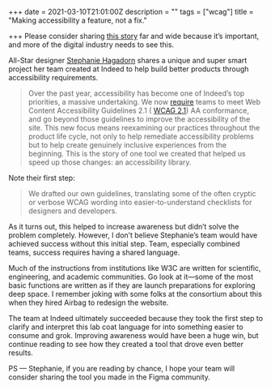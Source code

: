 +++
date = 2021-03-10T21:01:00Z
description = ""
tags = ["wcag"]
title = "Making accessibility a feature, not a fix."

+++
Please consider sharing [this story](https://medium.com/indeed-design/building-an-accessibility-library-e134e9012c17) far and wide because it’s important, and more of the digital industry needs to see this.

All-Star designer [Stephanie Hagadorn](https://www.linkedin.com/in/shagadorn/) shares a unique and super smart project her team created at Indeed to help build better products through accessibility requirements.

> Over the past year, accessibility has become one of Indeed’s top priorities, a massive undertaking. We now [require](https://www.indeed.com/accessibility) teams to meet Web Content Accessibility Guidelines 2.1 ( [WCAG 2.1](https://www.w3.org/WAI/standards-guidelines/wcag/)) AA conformance, and go beyond those guidelines to improve the accessibility of the site. This new focus means reexamining our practices throughout the product life cycle, not only to help remediate accessibility problems but to help create genuinely inclusive experiences from the beginning. This is the story of one tool we created that helped us speed up those changes: an accessibility library.

Note their first step:

> We drafted our own guidelines, translating some of the often cryptic or verbose WCAG wording into easier-to-understand checklists for designers and developers.

As it turns out, this helped to increase awareness but didn’t solve the problem completely. However, I don’t believe Stephanie’s team would have achieved success without this initial step. Team, especially combined teams, success requires having a shared language.

Much of the instructions from institutions like W3C are written for scientific, engineering, and academic communities. Go look at it—some of the most basic functions are written as if they are launch preparations for exploring deep space. I remember joking with some folks at the consortium about this when they hired Airbag to redesign the website.

The team at Indeed ultimately succeeded because they took the first step to clarify and interpret this lab coat language for into something easier to consume and grok. Improving awareness would have been a huge win, but continue reading to see how they created a tool that drove even better results.

PS — Stephanie, if you are reading by chance, I hope your team will consider sharing the tool you made in the Figma community.